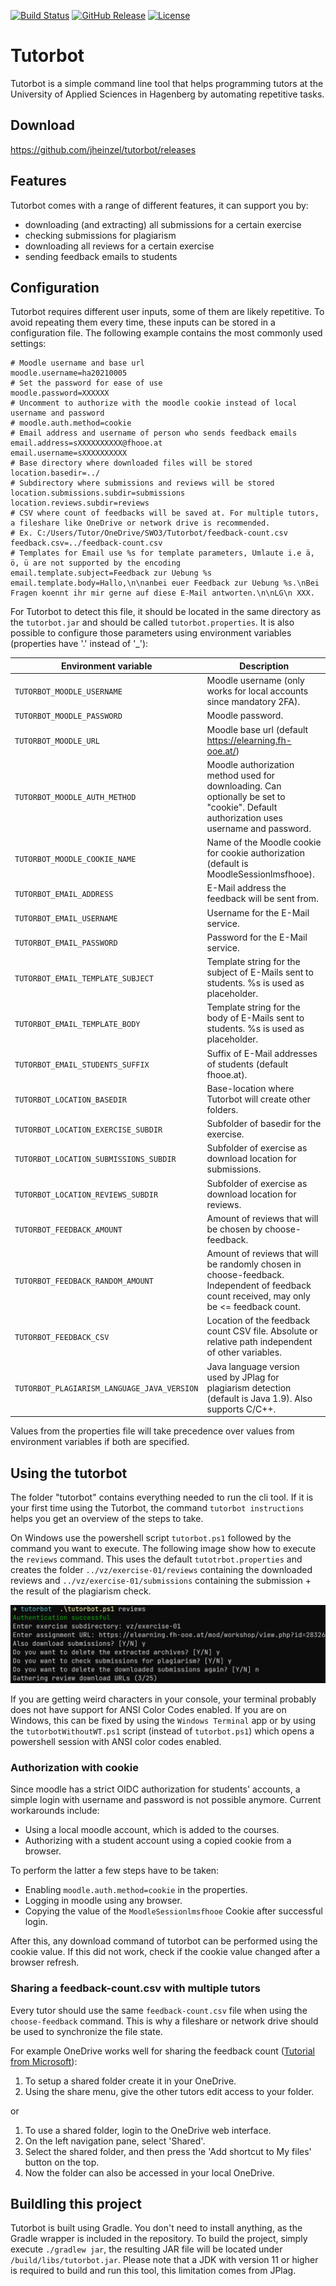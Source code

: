 [![Build Status](https://img.shields.io/github/workflow/status/jheinzel/tutorbot/CI)](https://github.com/jheinzel/tutorbot/actions)
[![GitHub Release](https://img.shields.io/github/v/release/jheinzel/tutorbot)](https://github.com/jheinzel/tutorbot/releases)
[![License](https://img.shields.io/github/license/jheinzel/tutorbot)](https://github.com/jheinzel/tutorbot/blob/master/LICENSE)

# Tutorbot

Tutorbot is a simple command line tool that helps programming tutors at the University of Applied Sciences in Hagenberg
by automating repetitive tasks.

## Download

https://github.com/jheinzel/tutorbot/releases

## Features

Tutorbot comes with a range of different features, it can support you by:

* downloading (and extracting) all submissions for a certain exercise
* checking submissions for plagiarism
* downloading all reviews for a certain exercise
* sending feedback emails to students

## Configuration

Tutorbot requires different user inputs, some of them are likely repetitive. To avoid repeating them every time, these
inputs can be stored in a configuration file. The following example contains the most commonly used settings:

```properties
# Moodle username and base url
moodle.username=ha20210005
# Set the password for ease of use
moodle.password=XXXXXX
# Uncomment to authorize with the moodle cookie instead of local username and password
# moodle.auth.method=cookie
# Email address and username of person who sends feedback emails
email.address=sXXXXXXXXXX@fhooe.at
email.username=sXXXXXXXXXX
# Base directory where downloaded files will be stored
location.basedir=../
# Subdirectory where submissions and reviews will be stored
location.submissions.subdir=submissions
location.reviews.subdir=reviews
# CSV where count of feedbacks will be saved at. For multiple tutors, a fileshare like OneDrive or network drive is recommended.
# Ex. C:/Users/Tutor/OneDrive/SWO3/Tutorbot/feedback-count.csv
feedback.csv=../feedback-count.csv
# Templates for Email use %s for template parameters, Umlaute i.e ä, ö, ü are not supported by the encoding
email.template.subject=Feedback zur Uebung %s
email.template.body=Hallo,\n\nanbei euer Feedback zur Uebung %s.\nBei Fragen koennt ihr mir gerne auf diese E-Mail antworten.\n\nLG\n XXX.
```

For Tutorbot to detect this file, it should be located in the same directory as the `tutorbot.jar` and should be
called `tutorbot.properties`. It is also possible to configure those parameters using environment variables (properties
have '.' instead of '_'):

| Environment variable                        | Description                                                                                                                               |
|---------------------------------------------|-------------------------------------------------------------------------------------------------------------------------------------------|
| `TUTORBOT_MOODLE_USERNAME`                  | Moodle username (only works for local accounts since mandatory 2FA).                                                                      |
| `TUTORBOT_MOODLE_PASSWORD`                  | Moodle password.                                                                                                                          |
| `TUTORBOT_MOODLE_URL`                       | Moodle base url (default https://elearning.fh-ooe.at/)                                                                                    |
| `TUTORBOT_MOODLE_AUTH_METHOD`               | Moodle authorization method used for downloading. Can optionally be set to "cookie". Default authorization uses username and password.    |
| `TUTORBOT_MOODLE_COOKIE_NAME`               | Name of the Moodle cookie for cookie authorization (default is MoodleSessionlmsfhooe).                                                    |
| `TUTORBOT_EMAIL_ADDRESS`                    | E-Mail address the feedback will be sent from.                                                                                            |
| `TUTORBOT_EMAIL_USERNAME`                   | Username for the E-Mail service.                                                                                                          |
| `TUTORBOT_EMAIL_PASSWORD`                   | Password for the E-Mail service.                                                                                                          |
| `TUTORBOT_EMAIL_TEMPLATE_SUBJECT`           | Template string for the subject of E-Mails sent to students. %s is used as placeholder.                                                   |
| `TUTORBOT_EMAIL_TEMPLATE_BODY`              | Template string for the body of E-Mails sent to students. %s is used as placeholder.                                                      |
| `TUTORBOT_EMAIL_STUDENTS_SUFFIX`            | Suffix of E-Mail addresses of students (default fhooe.at).                                                                                |
| `TUTORBOT_LOCATION_BASEDIR`                 | Base-location where Tutorbot will create other folders.                                                                                   |
| `TUTORBOT_LOCATION_EXERCISE_SUBDIR`         | Subfolder of basedir for the exercise.                                                                                                    |
| `TUTORBOT_LOCATION_SUBMISSIONS_SUBDIR`      | Subfolder of exercise as download location for submissions.                                                                               |
| `TUTORBOT_LOCATION_REVIEWS_SUBDIR`          | Subfolder of exercise as download location for reviews.                                                                                   |
| `TUTORBOT_FEEDBACK_AMOUNT`                  | Amount of reviews that will be chosen by choose-feedback.                                                                                 |
| `TUTORBOT_FEEDBACK_RANDOM_AMOUNT`           | Amount of reviews that will be randomly chosen in choose-feedback. Independent of feedback count received, may only be <= feedback count. |
| `TUTORBOT_FEEDBACK_CSV`                     | Location of the feedback count CSV file. Absolute or relative path independent of other variables.                                        |
| `TUTORBOT_PLAGIARISM_LANGUAGE_JAVA_VERSION` | Java language version used by JPlag for plagiarism detection (default is Java 1.9). Also supports C/C++.                                  |

Values from the properties file will take precedence over values from environment variables if both are specified.

## Using the tutorbot

The folder "tutorbot" contains everything needed to run the cli tool.
If it is your first time using the Tutorbot, the command `tutorbot instructions` helps you get an overview of the steps to take.

On Windows use the powershell script `tutorbot.ps1` followed by the command you want to execute. The following image
show how to execute the `reviews` command. This uses the default `tutotrbot.properties` and creates the
folder `../vz/exercise-01/reviews` containing the downloaded reviews and `../vz/exercise-01/submissions` containing the
submission + the result of the plagiarism check.

![img.png](images/review-example.png)

If you are getting weird characters in your console, your terminal probably does not have support for ANSI Color Codes
enabled. If you are on Windows, this can be fixed by using the `Windows Terminal` app or by using
the `tutorbotWithoutWT.ps1` script (instead of `tutorbot.ps1`) which opens a powershell session with ANSI color codes
enabled.

### Authorization with cookie

Since moodle has a strict OIDC authorization for students' accounts, a simple login with username and password is not
possible anymore.
Current workarounds include:

* Using a local moodle account, which is added to the courses.
* Authorizing with a student account using a copied cookie from a browser.

To perform the latter a few steps have to be taken:

* Enabling `moodle.auth.method=cookie` in the properties.
* Logging in moodle using any browser.
* Copying the value of the `MoodleSessionlmsfhooe` Cookie after successful login.

After this, any download command of tutorbot can be performed using the cookie value. If this did not work,
check if the cookie value changed after a browser refresh.

### Sharing a feedback-count.csv with multiple tutors
Every tutor should use the same `feedback-count.csv` file when using the `choose-feedback` command.
This is why a fileshare or network drive should be used to synchronize the file state.

For example OneDrive works well for sharing the feedback count ([Tutorial from Microsoft](https://support.microsoft.com/en-us/office/add-and-sync-shared-folders-to-onedrive-for-home-8a63cd47-1526-4cd8-bd09-ee3f9bfc1504)):
1. To setup a shared folder create it in your OneDrive.
2. Using the share menu, give the other tutors edit access to your folder.
 
or 

1. To use a shared folder, login to the OneDrive web interface.
2. On the left navigation pane, select 'Shared'.
3. Select the shared folder, and then press the 'Add shortcut to My files' button on the top.
4. Now the folder can also be accessed in your local OneDrive.

## Buildling this project

Tutorbot is built using Gradle. You don't need to install anything, as the Gradle wrapper is included in the repository.
To build the project, simply execute `./gradlew jar`, the resulting JAR file will be located
under `/build/libs/tutorbot.jar`. Please note that a JDK with version 11 or higher is required to build and run this
tool, this limitation comes from JPlag. 
